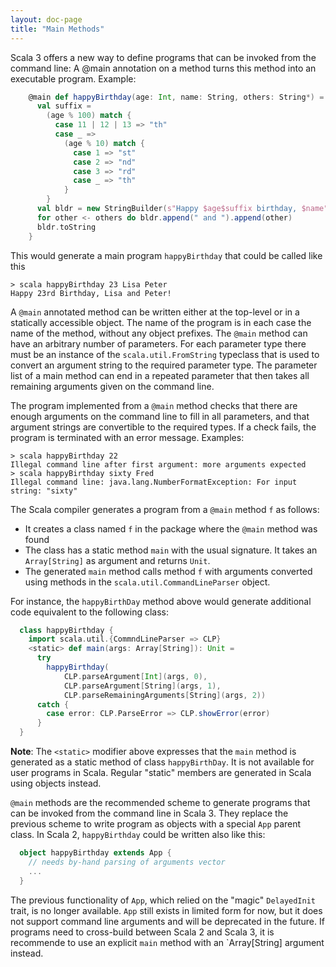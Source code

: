 ```yaml
---
layout: doc-page
title: "Main Methods"
---
```


Scala 3 offers a new way to define programs that can be invoked from the command line:
A @main annotation on a method turns this method into an executable program.
Example:
```scala
    @main def happyBirthday(age: Int, name: String, others: String*) = {
      val suffix =
        (age % 100) match {
          case 11 | 12 | 13 => "th"
          case _ =>
            (age % 10) match {
              case 1 => "st"
              case 2 => "nd"
              case 3 => "rd"
              case _ => "th"
            }
        }
      val bldr = new StringBuilder(s"Happy $age$suffix birthday, $name")
      for other <- others do bldr.append(" and ").append(other)
      bldr.toString
    }
```
This would generate a main program `happyBirthday` that could be called like this
```
> scala happyBirthday 23 Lisa Peter
Happy 23rd Birthday, Lisa and Peter!
```
A `@main` annotated method can be written either at the top-level or in a statically accessible object. The name of the program is in each case the name of the method, without any object prefixes. The `@main` method can have an arbitrary number of parameters.
For each parameter type there must be an instance of the `scala.util.FromString` typeclass
that is used to convert an argument string to the required parameter type.
The parameter list of a main method can end in a repeated parameter that then
takes all remaining arguments given on the command line.

The program implemented from a `@main` method checks that there are enough arguments on
the command line to fill in all parameters, and that argument strings are convertible to
the required types. If a check fails, the program is terminated with an error message.
Examples:
```
> scala happyBirthday 22
Illegal command line after first argument: more arguments expected
> scala happyBirthday sixty Fred
Illegal command line: java.lang.NumberFormatException: For input string: "sixty"
```
The Scala compiler generates a program from a `@main` method `f` as follows:

 - It creates a class named `f` in the package where the `@main` method was found
 - The class has a static method `main` with the usual signature. It takes an `Array[String]`
   as argument and returns `Unit`.
 - The generated `main` method calls method `f` with arguments converted using
   methods in the `scala.util.CommandLineParser` object.

For instance, the `happyBirthDay` method above would generate additional code equivalent to the following class:
```scala
  class happyBirthday {
    import scala.util.{CommndLineParser => CLP}
    <static> def main(args: Array[String]): Unit =
      try
        happyBirthday(
            CLP.parseArgument[Int](args, 0),
            CLP.parseArgument[String](args, 1),
            CLP.parseRemainingArguments[String](args, 2))
      catch {
        case error: CLP.ParseError => CLP.showError(error)
      }
  }
```
**Note**: The `<static>` modifier above expresses that the `main` method is generated
as a static method of class `happyBirthDay`. It is not available for user programs in Scala. Regular "static" members are generated in Scala using objects instead.

`@main` methods are the recommended scheme to generate programs that can be invoked from the command line in Scala 3. They replace the previous scheme to write program as objects with a special `App` parent class. In Scala 2, `happyBirthday` could be written also like this:
```scala
  object happyBirthday extends App {
    // needs by-hand parsing of arguments vector
    ...
  }
```
The previous functionality of `App`, which relied on the "magic" `DelayedInit` trait, is no longer available. `App` still exists in limited form for now, but it does not support command line arguments and will be deprecated in the future. If programs need to cross-build
between Scala 2 and Scala 3, it is recommende to use an explicit `main` method with an `Array[String] argument instead.
